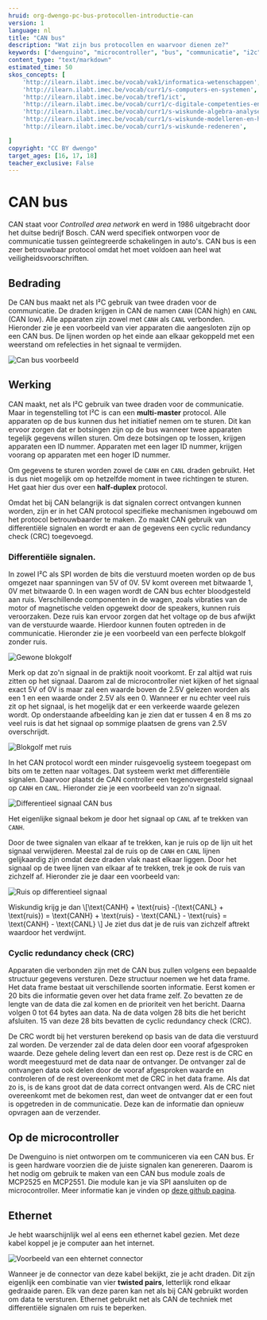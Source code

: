 ```yaml
---
hruid: org-dwengo-pc-bus-protocollen-introductie-can
version: 1
language: nl
title: "CAN bus"
description: "Wat zijn bus protocollen en waarvoor dienen ze?"
keywords: ["dwenguino", "microcontroller", "bus", "communicatie", "i2c", "spi", "uart", "can"]
content_type: "text/markdown"
estimated_time: 50
skos_concepts: [
    'http://ilearn.ilabt.imec.be/vocab/vak1/informatica-wetenschappen', 
    'http://ilearn.ilabt.imec.be/vocab/curr1/s-computers-en-systemen',
    'http://ilearn.ilabt.imec.be/vocab/tref1/ict',
    'http://ilearn.ilabt.imec.be/vocab/curr1/c-digitale-competenties-en-mediawijsheid',
    'http://ilearn.ilabt.imec.be/vocab/curr1/s-wiskunde-algebra-analyse',
    'http://ilearn.ilabt.imec.be/vocab/curr1/s-wiskunde-modelleren-en-heuristiek',
    'http://ilearn.ilabt.imec.be/vocab/curr1/s-wiskunde-redeneren',

]
copyright: "CC BY dwengo"
target_ages: [16, 17, 18]
teacher_exclusive: False
---
```


# CAN bus

CAN staat voor *Controlled area network* en werd in 1986 uitgebracht door het duitse bedrijf Bosch. CAN werd specifiek ontworpen voor de communicatie tussen geïntegreerde schakelingen in auto's. CAN bus is een zeer betrouwbaar protocol omdat het moet voldoen aan heel wat veiligheidsvoorschriften. 

## Bedrading

De CAN bus maakt net als I²C gebruik van twee draden voor de communicatie. De draden krijgen in CAN de namen <code class="lang-cpp">CANH</code> (CAN high) en <code class="lang-cpp">CANL</code> (CAN low). Alle apparaten zijn zowel met <code class="lang-cpp">CANH</code> als <code class="lang-cpp">CANL</code> verbonden.  Hieronder zie je een voorbeeld van vier apparaten die aangesloten zijn op een CAN bus. De lijnen worden op het einde aan elkaar gekoppeld met een weerstand om refelecties in het signaal te vermijden.

![Can bus voorbeeld](images/can.svg)

## Werking

CAN maakt, net als I²C gebruik van twee draden voor de communicatie. Maar in tegenstelling tot I²C is can een **multi-master** protocol. Alle apparaten op de bus kunnen dus het initiatief nemen om te sturen. Dit kan ervoor zorgen dat er botsingen zijn op de bus wanneer twee apparaten tegelijk gegevens willen sturen. Om deze botsingen op te lossen, krijgen apparaten een ID nummer. Apparaten met een lager ID nummer, krijgen voorang op apparaten met een hoger ID nummer.

Om gegevens te sturen worden zowel de <code class="lang-cpp">CANH</code> en <code class="lang-cpp">CANL</code> draden gebruikt. Het is dus niet mogelijk om op hetzelfde moment in twee richtingen te sturen. Het gaat hier dus over een **half-duplex** protocol. 

Omdat het bij CAN belangrijk is dat signalen correct ontvangen kunnen worden, zijn er in het CAN protocol specifieke mechanismen ingebouwd om het protocol betrouwbaarder te maken. Zo maakt CAN gebruik van differentiële signalen en wordt er aan de gegevens een cyclic redundancy check (CRC) toegevoegd. 

### Differentiële signalen.

In zowel I²C als SPI worden de bits die verstuurd moeten worden op de bus omgezet naar spanningen van 5V of 0V. 5V komt overeen met bitwaarde 1, 0V met bitwaarde 0. In een wagen wordt de CAN bus echter bloodgesteld aan ruis. Verschillende componenten in de wagen, zoals vibraties van de motor of magnetische velden opgewekt door de speakers, kunnen ruis veroorzaken. Deze ruis kan ervoor zorgen dat het voltage op de bus afwijkt van de verstuurde waarde. Hierdoor kunnen fouten optreden in de communicatie. Hieronder zie je een voorbeeld van een perfecte blokgolf zonder ruis.

![Gewone blokgolf](images/square_wave.svg)

Merk op dat zo'n signaal in de praktijk nooit voorkomt. Er zal altijd wat ruis zitten op het signaal. Daarom zal de microcontroller niet kijken of het signaal exact 5V of 0V is maar zal een waarde boven de 2.5V gelezen worden als een 1 en een waarde onder 2.5V als een 0. Wanneer er nu echter veel ruis zit op het signaal, is het mogelijk dat er een verkeerde waarde gelezen wordt. Op onderstaande afbeelding kan je zien dat er tussen 4 en 8 ms zo veel ruis is dat het signaal op sommige plaatsen de grens van 2.5V overschrijdt. 

![Blokgolf met ruis](images/square_noise.svg)


In het CAN protocol wordt een minder ruisgevoelig systeem toegepast om bits om te zetten naar voltages. Dat systeem werkt met differentiële signalen. Daarvoor plaatst de CAN controller een tegenovergesteld signaal op <code class="lang-cpp">CANH</code> en <code class="lang-cpp">CANL</code>. Hieronder zie je een voorbeeld van zo'n signaal. 

![Differentieel signaal CAN bus](images/no_noise.svg)

Het eigenlijke signaal bekom je door het signaal op <code class="lang-cpp">CANL</code> af te trekken van <code class="lang-cpp">CANH</code>.

Door de twee signalen van elkaar af te trekken, kan je ruis op de lijn uit het signaal verwijderen. Meestal zal de ruis op de <code class="lang-cpp">CANH</code> en <code class="lang-cpp">CANL</code> lijnen gelijkaardig zijn omdat deze draden vlak naast elkaar liggen. Door het signaal op de twee lijnen van elkaar af te trekken, trek je ook de ruis van zichzelf af. Hieronder zie je daar een voorbeeld van:

![Ruis op differentieel signaal](images/noise.svg)

Wiskundig krijg je dan 
\\[\text{CANH} + \text{ruis} -(\text{CANL} + \text{ruis}) = \text{CANH} + \text{ruis} - \text{CANL} - \text{ruis} = \text{CANH} - \text{CANL}  \\]
Je ziet dus dat je de ruis van zichzelf aftrekt waardoor het verdwijnt. 

### Cyclic redundancy check (CRC)

Apparaten die verbonden zijn met de CAN bus zullen volgens een bepaalde structuur gegevens versturen. Deze structuur noemen we het data frame. Het data frame bestaat uit verschillende soorten informatie. Eerst komen er 20 bits die informatie geven over het data frame zelf. Zo bevatten ze de lengte van de data die zal komen en de prioriteit ven het bericht. Daarna volgen 0 tot 64 bytes aan data. Na de data volgen 28 bits die het bericht afsluiten. 15 van deze 28 bits bevatten de cyclic redundancy check (CRC). 

De CRC wordt bij het versturen berekend op basis van de data die verstuurd zal worden. De verzender zal de data delen door een vooraf afgesproken waarde. Deze gehele deling levert dan een rest op. Deze rest is de CRC en wordt meegestuurd met de data naar de ontvanger. De ontvanger zal de ontvangen data ook delen door de vooraf afgesproken waarde en controleren of de rest overeenkomt met de CRC in het data frame. Als dat zo is, is de kans groot dat de data correct ontvangen werd. Als de CRC niet overeenkomt met de bekomen rest, dan weet de ontvanger dat er een fout is opgetreden in de communicatie. Deze kan de informatie dan opnieuw opvragen aan de verzender.

## Op de microcontroller

De Dwenguino is niet ontworpen om te communiceren via een CAN bus. Er is geen hardware voorzien die de juiste signalen kan genereren. Daarom is het nodig om gebruik te maken van een CAN bus module zoals de MCP2525 en MCP2551. Die module kan je via SPI aansluiten op de microcontroller. Meer informatie kan je vinden op [deze github pagina](https://github.com/autowp/arduino-mcp2515).

<div class="dwengo-content sideinfo">
<h2 class="title">Ethernet</h2>
<div class="content">

Je hebt waarschijnlijk wel al eens een ethernet kabel gezien. Met deze kabel koppel je je computer aan het internet.

<img src="images/ethernet_connector.jpg" alt="Voorbeeld van een ehternet connector"></img>

 Wanneer je de connector van deze kabel bekijkt, zie je acht draden. Dit zijn eigenlijk een combinatie van vier **twisted pairs**, letterlijk rond elkaar gedraaide paren. Elk van deze paren kan net als bij CAN gebruikt worden om data te versturen. Ethernet gebruikt net als CAN de techniek met differentiële signalen om ruis te beperken.


</div>
</div>